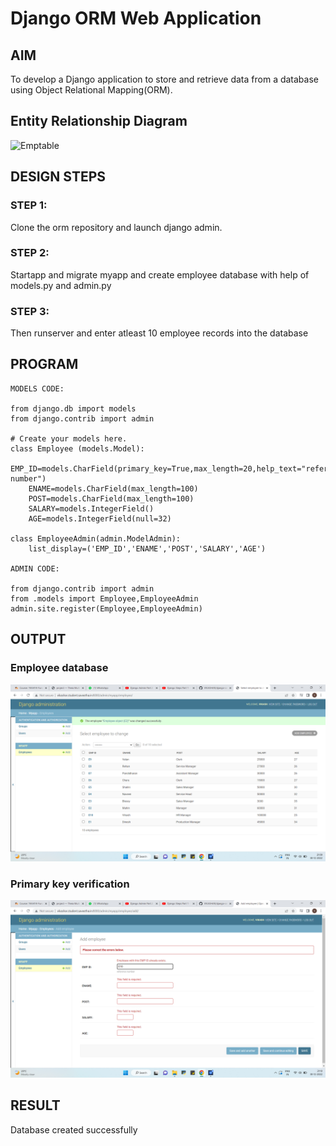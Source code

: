 # Django ORM Web Application

## AIM
To develop a Django application to store and retrieve data from a database using Object Relational Mapping(ORM).

## Entity Relationship Diagram
![Emptable](images/ER.png)

## DESIGN STEPS

### STEP 1:
Clone the orm repository and launch django admin.

### STEP 2:
Startapp and migrate myapp and create employee database with help of models.py and admin.py

### STEP 3:
Then runserver and enter atleast 10 employee records into the database

## PROGRAM
```
MODELS CODE:

from django.db import models
from django.contrib import admin

# Create your models here.
class Employee (models.Model):
    EMP_ID=models.CharField(primary_key=True,max_length=20,help_text="reference number")
    ENAME=models.CharField(max_length=100)
    POST=models.CharField(max_length=100)
    SALARY=models.IntegerField()
    AGE=models.IntegerField(null=32)

class EmployeeAdmin(admin.ModelAdmin):
    list_display=('EMP_ID','ENAME','POST','SALARY','AGE')

ADMIN CODE:

from django.contrib import admin
from .models import Employee,EmployeeAdmin
admin.site.register(Employee,EmployeeAdmin)

```
## OUTPUT

### Employee database
![Emptable](images/emp.png)

### Primary key verification
![Emptable](images/primary.png)

## RESULT
Database created successfully
